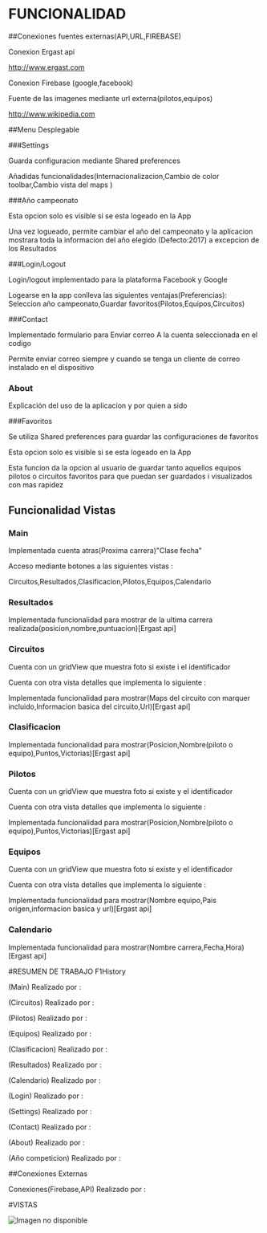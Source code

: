 
# FUNCIONALIDAD


##Conexiones fuentes externas(API,URL,FIREBASE)
<p>Conexion Ergast api</p>
<a href="http://www.ergast.com/mrd">http://www.ergast.com</a>
<p>Conexion Firebase (google,facebook)</p>
<p>Fuente de las imagenes mediante url externa(pilotos,equipos)</p>
<a href="http://www.wikipedia.com">http://www.wikipedia.com</a>


##Menu Desplegable

###Settings
<p> Guarda configuracion mediante Shared preferences</p>
<p>Añadidas funcionalidades(Internacionalizacion,Cambio de color toolbar,Cambio vista del maps )</p>

###Año campeonato
<p>Esta opcion solo es visible si se esta logeado en la App</p>
<p>Una vez logueado, permite cambiar el año del campeonato y la aplicacion mostrara toda la informacion del año elegido (Defecto:2017) a excepcion de los Resultados</p>

###Login/Logout
<p>Login/logout implementado para la plataforma Facebook y Google</p>
<p>Logearse en la app conlleva las siguientes ventajas(Preferencias): Seleccion año campeonato,Guardar favoritos(Pilotos,Equipos,Circuitos)</p>

###Contact
<p>Implementado formulario para Enviar correo A la cuenta seleccionada en el codigo</p>
<p>Permite enviar correo siempre y cuando se tenga un cliente de correo instalado en el dispositivo</p>

### About
<p>Explicación del uso de la aplicacion y por quien a sido</p>

###Favoritos
<p>Se utiliza Shared preferences para guardar las configuraciones de favoritos</p>
<p>Esta opcion solo es visible si se esta logeado en la App</p>
<p>Esta funcion da la opcion al usuario de guardar tanto aquellos equipos pilotos o circuitos favoritos para que puedan ser guardados i visualizados con mas rapidez</p>

## Funcionalidad Vistas

### Main
<p>Implementada cuenta atras(Proxima carrera)"Clase fecha"</p>
<p>Acceso mediante botones a las siguientes vistas :</p>
<p>Circuitos,Resultados,Clasificacion,Pilotos,Equipos,Calendario</p>

### Resultados
<p>Implementada funcionalidad para mostrar de la ultima carrera realizada(posicion,nombre,puntuacion)[Ergast api]</p>

### Circuitos
<p>Cuenta con un gridView que muestra foto si existe i el identificador</p>
<p>Cuenta con otra vista detalles que implementa lo siguiente :</p>
<p>Implementada funcionalidad para mostrar(Maps del circuito con marquer incluido,Informacion basica del circuito,Url)[Ergast api]</p>

### Clasificacion
<p>Implementada funcionalidad para mostrar(Posicion,Nombre(piloto o equipo),Puntos,Victorias)[Ergast api]</p>


### Pilotos
<p>Cuenta con un gridView que muestra foto si existe y el identificador</p>
<p>Cuenta con otra vista detalles que implementa lo siguiente :</p>
<p>Implementada funcionalidad para mostrar(Posicion,Nombre(piloto o equipo),Puntos,Victorias)[Ergast api]</p>



### Equipos
<p>Cuenta con un gridView que muestra foto si existe y el identificador</p>
<p>Cuenta con otra vista detalles que implementa lo siguiente :</p>
<p>Implementada funcionalidad para mostrar(Nombre equipo,Pais origen,informacion basica y url)[Ergast api]</p>



### Calendario
<p>Implementada funcionalidad para mostrar(Nombre carrera,Fecha,Hora)[Ergast api]</p>


#RESUMEN DE TRABAJO F1History

<p>(Main) Realizado por :</p>
<p>(Circuitos) Realizado por :</p>
<p>(Pilotos) Realizado por :</p>
<p>(Equipos) Realizado por :</p>
<p>(Clasificacion) Realizado por :</p>
<p>(Resultados) Realizado por :</p>
<p>(Calendario) Realizado por :</p>
<p>(Login) Realizado por :</p>
<p>(Settings) Realizado por :</p>
<p>(Contact) Realizado por :</p>
<p>(About) Realizado por :</p>
<p>(Año competicion) Realizado por :</p>

##Conexiones Externas
<p>Conexiones(Firebase,API) Realizado por :</p>



#VISTAS

![Imagen no disponible](https://drive.google.com/open?id=0B5haNU9T5ogQS0RYQlNPdkF3UmM)